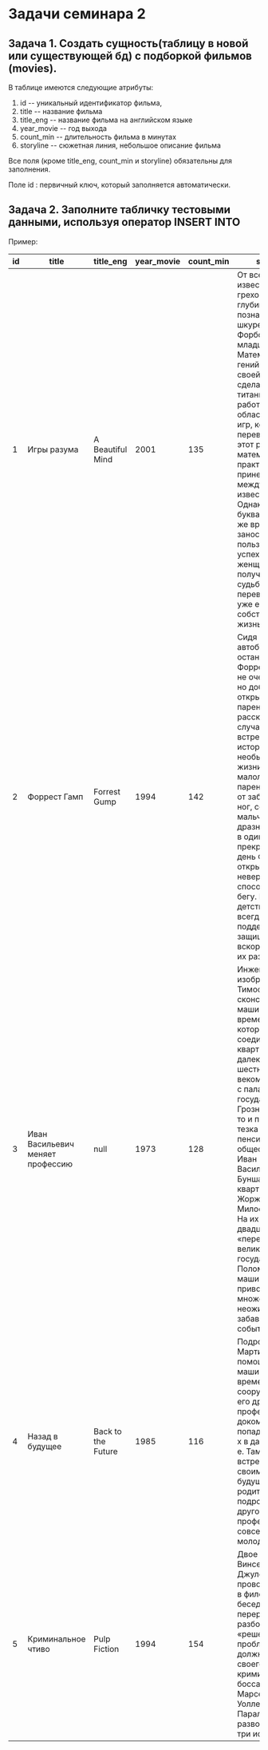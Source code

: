 # Задачи семинара 2

## Задача 1. Создать сущность(таблицу в новой или существующей бд) с подборкой фильмов (movies).

В таблице имеются следующие атрибуты:

1. id -- уникальный идентификатор фильма,
2. title -- название фильма
3. title_eng -- название фильма на английском языке
4. year_movie -- год выхода
5. count_min -- длительность фильма в минутах
6. storyline -- сюжетная линия, небольшое описание фильма

Все поля (кроме title_eng, count_min и storyline) обязательны для заполнения.

Поле id : первичный ключ, который заполняется автоматически.


## Задача 2. Заполните табличку тестовыми данными, используя оператор INSERT INTO

Пример:

| id | title | title_eng | year_movie | count_min | storylin 
| --- | --- | --- | --- | --- | --- |
| 1 | Игры разума | A Beautiful Mind | 2001 | 135 | От всемирной известности до греховных глубин — все это познал на своей шкуре Джон Форбс Нэш-младший. Математический гений, он на заре своей карьеры сделал титаническую работу в области теории игр, которая перевернула этот раздел математики и практически принесла ему международную известность. Однако буквально в то же время заносчивый и пользующийся успехом у женщин Нэш получает удар судьбы, который переворачивает уже его собственную жизнь.|
| 2 | Форрест Гамп | Forrest Gump | 1994 | 142 | Сидя на автобусной остановке, Форрест Гамп — не очень умный, но добрый и открытый парень — рассказывает случайным встречным историю своей необыкновенной жизни. С самого малолетства парень страдал от заболевания ног, соседские мальчишки дразнили его, но в один прекрасный день Форрест открыл в себе невероятные способности к бегу. Подруга детства Дженни всегда его поддерживала и защищала, но вскоре дороги их разошлись. |
|3 | Иван Васильевич меняет профессию | null | 1973 | 128 | Инженер-изобретатель Тимофеев сконструировал машину времени, которая соединила его квартиру с далеким шестнадцатым веком - точнее, с палатами государя Ивана Грозного. Туда-то и попадают тезка царя пенсионер-общественник Иван Васильевич Бунша и квартирный вор Жорж Милославский. На их место в двадцатом веке «переселяется» великий государь. Поломка машины приводит ко множеству неожиданных и забавных событий... |
| 4 | Назад в будущее | Back to the Future | 1985 | 116 | Подросток Марти с помощью машины времени, сооружённой его другом-профессором доком Брауном, попадает из 80-х в далекие 50-е. Там он встречается со своими будущими родителями, ещё подростками, и другом-профессором, совсем молодым. |
| 5 | Криминальное чтиво | Pulp Fiction | 1994 | 154 | Двое бандитов Винсент Вега и Джулс Винфилд проводят время в философских беседах в перерыве между разборками и «решением проблем» с должниками своего криминального босса Марселласа Уоллеса. Параллельно разворачивается три истории.|


